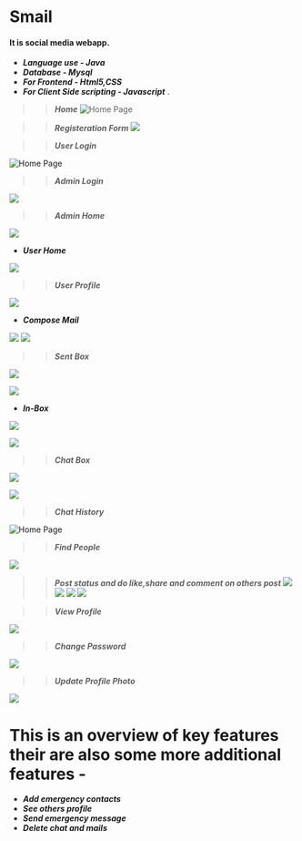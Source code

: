 # Smail
#### It is social media webapp.  
- ***Language use - Java***
- ***Database - Mysql***
- ***For Frontend - Html5,CSS***
- ***For Client Side scripting - Javascript*** .


>> ***Home***
![Home Page](https://github.com/rahulgupta1999/Smail/blob/master/output/Screenshot%20(38).png)


>> ***Registeration Form***
![](https://github.com/rahulgupta1999/Smail/blob/master/output/Capture.PNG)


>> ***User Login***


![Home Page](https://github.com/rahulgupta1999/Smail/blob/master/output/Screenshot%20(39).png)


>> ***Admin Login***


![](https://github.com/rahulgupta1999/Smail/blob/master/output/Capture2.PNG)

>> ***Admin Home***


![](https://github.com/rahulgupta1999/Smail/blob/master/output/Screenshot%20(63).png)

- ***User Home***

![](https://github.com/rahulgupta1999/Smail/blob/master/output/Screenshot%20(40).png)

>> ***User Profile***


![](https://github.com/rahulgupta1999/Smail/blob/master/output/Screenshot%20(59).png)

- ***Compose Mail***


![](https://github.com/rahulgupta1999/Smail/blob/master/output/Screenshot%20(42).png)
![](https://github.com/rahulgupta1999/Smail/blob/master/output/Screenshot%20(43).png)

>> ***Sent Box***


![](https://github.com/rahulgupta1999/Smail/blob/master/output/Screenshot%20(44).png)



![](https://github.com/rahulgupta1999/Smail/blob/master/output/Screenshot%20(45).png)
 
- ***In-Box***


![](https://github.com/rahulgupta1999/Smail/blob/master/output/Screenshot%20(56).png)



![](https://github.com/rahulgupta1999/Smail/blob/master/output/Screenshot%20(45).png)


>> ***Chat Box***


![](https://github.com/rahulgupta1999/Smail/blob/master/output/Screenshot%20(47).png)

![](https://github.com/rahulgupta1999/Smail/blob/master/output/Screenshot%20(57).png)


>> ***Chat History***


![Home Page](https://github.com/rahulgupta1999/Smail/blob/master/output/Screenshot%20(58).png)


>> ***Find People***

![](https://github.com/rahulgupta1999/Smail/blob/master/output/Screenshot%20(50).png)

>> ***Post status and do like,share and comment on others post***
![](https://github.com/rahulgupta1999/Smail/blob/master/output/Screenshot%20(41).png)
![](https://github.com/rahulgupta1999/Smail/blob/master/output/Screenshot%20(53).png)
![](https://github.com/rahulgupta1999/Smail/blob/master/output/Screenshot%20(54).png)
![](https://github.com/rahulgupta1999/Smail/blob/master/output/Screenshot%20(62).png)

>> ***View Profile***


![](https://github.com/rahulgupta1999/Smail/blob/master/output/Screenshot%20(59).png)



>> ***Change Password***


![](https://github.com/rahulgupta1999/Smail/blob/master/output/Screenshot%20(60).png)



>> ***Update Profile Photo***


![](https://github.com/rahulgupta1999/Smail/blob/master/output/Screenshot%20(61).png)


# This is an overview of key features their are also some more additional features -
- ***Add emergency contacts*** 
- ***See others profile*** 
- ***Send emergency message*** 
- ***Delete chat and mails*** 
